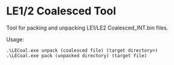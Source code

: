 ﻿# LE1/2 Coalesced Tool

Tool for packing and unpacking LE1/LE2 Coalesced_INT.bin files.

Usage:

```
.\LECoal.exe unpack (coalesced file) (target directory>)
.\LECoal.exe pack (unpacked directory) (target file)
```